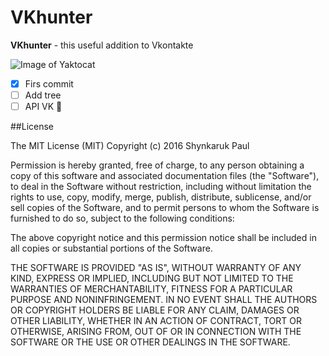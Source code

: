 # VKhunter

**VKhunter** - this useful addition to Vkontakte

![Image of Yaktocat](https://octodex.github.com/images/yaktocat.png)

- [x] Firs commit
- [ ] Add tree
- [ ] API VK
:circus_tent:

##License

The MIT License (MIT)
Copyright (c) 2016 Shynkaruk Paul

Permission is hereby granted, free of charge, to any person obtaining a copy of this software and associated documentation files (the "Software"), to deal in the Software without restriction, including without limitation the rights to use, copy, modify, merge, publish, distribute, sublicense, and/or sell copies of the Software, and to permit persons to whom the Software is furnished to do so, subject to the following conditions:

The above copyright notice and this permission notice shall be included in all copies or substantial portions of the Software.

THE SOFTWARE IS PROVIDED "AS IS", WITHOUT WARRANTY OF ANY KIND, EXPRESS OR IMPLIED, INCLUDING BUT NOT LIMITED TO THE WARRANTIES OF MERCHANTABILITY, FITNESS FOR A PARTICULAR PURPOSE AND NONINFRINGEMENT. IN NO EVENT SHALL THE AUTHORS OR COPYRIGHT HOLDERS BE LIABLE FOR ANY CLAIM, DAMAGES OR OTHER LIABILITY, WHETHER IN AN ACTION OF CONTRACT, TORT OR OTHERWISE, ARISING FROM, OUT OF OR IN CONNECTION WITH THE SOFTWARE OR THE USE OR OTHER DEALINGS IN THE SOFTWARE.
